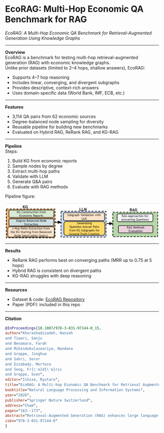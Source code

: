 # EcoRAG: Multi-Hop Economic QA Benchmark for RAG  

*EcoRAG: A Multi-Hop Economic QA Benchmark for Retrieval-Augmented Generation Using Knowledge Graphs*  

---

**Overview**  
EcoRAG is a benchmark for testing multi-hop retrieval-augmented generation (RAG) with economic knowledge graphs.  
Unlike prior datasets (limited to 2–4 hops, shallow answers), EcoRAG:  
- Supports 4–7 hop reasoning  
- Includes linear, converging, and divergent subgraphs  
- Provides descriptive, context-rich answers  
- Uses domain-specific data (World Bank, IMF, ECB, etc.)  

---

**Features**  
- 3,114 QA pairs from 62 economic sources  
- Degree-balanced node sampling for diversity  
- Reusable pipeline for building new benchmarks  
- Evaluated on Hybrid RAG, ReRank RAG, and KG-RAG  

---

**Pipeline**  
Steps:  
1. Build KG from economic reports  
2. Sample nodes by degree  
3. Extract multi-hop paths  
4. Validate with LLM  
5. Generate Q&A pairs  
6. Evaluate with RAG methods  

Pipeline figure:  

![EcoRAG Benchmark Pipeline](EcoRAG%20Pipeline.png)  

---

**Results**  
- ReRank RAG performs best on converging paths (MRR up to 0.75 at 5 hops)  
- Hybrid RAG is consistent on divergent paths  
- KG-RAG struggles with deep reasoning  

---

**Resources**  
- Dataset & code: [EcoRAG Repository](https://github.com/haniehkh18/EcoRAG)  
- Paper (PDF): included in this repo  

---

**Citation**  
```bibtex
@InProceedings{10.1007/978-3-031-97144-0_15,
author="Khorashadizadeh, Hanieh
and Tiwari, Sanju
and Benamara, Farah
and Mihindukulasooriya, Nandana
and Groppe, Jinghua
and Sahri, Soror
and Ezzabady, Morteza
and Ieng, Fr{\'e}d{\'e}ric
and Groppe, Sven",
editor="Ichise, Ryutaro",
title="EcoRAG: A Multi-hop Economic QA Benchmark for Retrieval Augmented Generation Using Knowledge Graphs",
booktitle="Natural Language Processing and Information Systems",
year="2026",
publisher="Springer Nature Switzerland",
address="Cham",
pages="163--173",
abstract="Retrieval-Augmented Generation (RAG) enhances large language models (LLMs) by integrating external knowledge retrieval. However, existing multi-hop RAG benchmarks are limited by shallow reasoning depth, simple retrieval structures, and non-descriptive answers. We introduce EcoRAG, a novel multi-hop economic QA benchmark built on knowledge graphs (KGs). EcoRAG extends retrieval depth to seven-hop reasoning, incorporates complex subgraph structures, and leverages domain-specific economic knowledge. It enables a more realistic evaluation of retrieval and reasoning by bridging the gap between structured knowledge sources and generative models, while also providing a reusable benchmark to advance multi-hop RAG research.",
isbn="978-3-031-97144-0"
}

